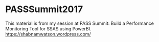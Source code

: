 # PASSSummit2017
This material is from my session at PASS Summit: Build a Performance Monitoring Tool for SSAS using PowerBI.
https://shabnamwatson.wordpress.com/
